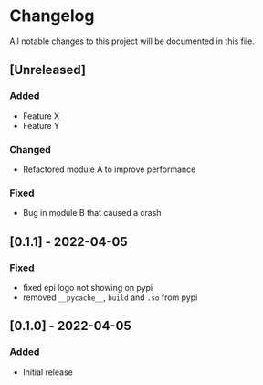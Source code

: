 # Changelog

All notable changes to this project will be documented in this file.

## [Unreleased]

### Added

- Feature X
- Feature Y

### Changed

- Refactored module A to improve performance

### Fixed

- Bug in module B that caused a crash

## [0.1.1] - 2022-04-05

### Fixed

- fixed epi logo not showing on pypi
- removed `__pycache__`, `build` and `.so` from pypi


## [0.1.0] - 2022-04-05

### Added

- Initial release
